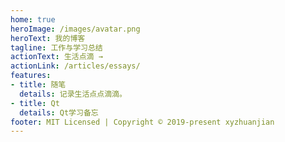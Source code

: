 ```yaml
---
home: true
heroImage: /images/avatar.png
heroText: 我的博客
tagline: 工作与学习总结
actionText: 生活点滴 →
actionLink: /articles/essays/
features:
- title: 随笔
  details: 记录生活点点滴滴。
- title: Qt
  details: Qt学习备忘
footer: MIT Licensed | Copyright © 2019-present xyzhuanjian
---
```

